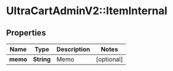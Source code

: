 # UltraCartAdminV2::ItemInternal

## Properties
Name | Type | Description | Notes
------------ | ------------- | ------------- | -------------
**memo** | **String** | Memo | [optional] 


